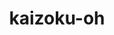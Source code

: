 ---
title: kaizoku-oh
github: https://github.com/kaizoku-oh
mode: light
transition: 3s
archetype:
- Minimalistic
---